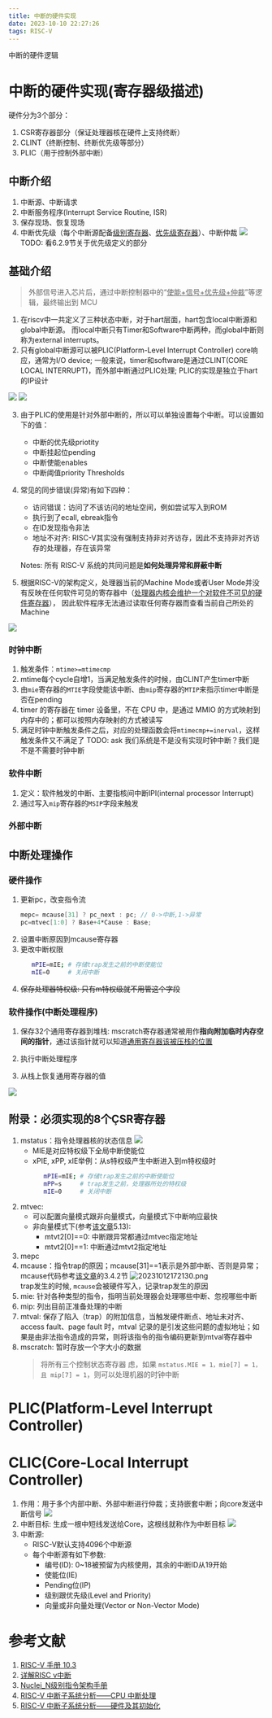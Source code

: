 ```yaml
---
title: 中断的硬件实现
date: 2023-10-10 22:27:26
tags: RISC-V
---
```


中断的硬件逻辑

<!--more-->

# 中断的硬件实现(寄存器级描述)

硬件分为3个部分：

1. CSR寄存器部分（保证处理器核在硬件上支持终断）
2. CLINT（终断控制、终断优先级等部分）
3. PLIC（用于控制外部中断）

## 中断介绍

1. 中断源、中断请求
2. 中断服务程序(Interrupt Service Routine, ISR)
3. 保存现场、恢复现场
4. 中断优先级（每个中断源配备<u>级别寄存器</u>、<u>优先级寄存器</u>）、中断仲裁
   ![](https://s2.loli.net/2023/10/12/i6utj2dS3cnRV5p.png)
   TODO: 看6.2.9节关于优先级定义的部分

## 基础介绍

> 外部信号进入芯片后，通过中断控制器中的“<u>使能+信号+优先级+仲裁</u>”等逻辑，最终输出到 MCU

1. 在riscv中一共定义了三种状态中断，对于hart层面，hart包含local中断源和global中断源。
   而local中断只有Timer和Software中断两种，而global中断则称为external interrupts。
2. 只有global中断源可以被PLIC(Platform-Level Interrupt Controller) core响应，通常为I/O device;
   一般来说，timer和software是通过CLINT(CORE LOCAL INTERRUPT)，而外部中断通过PLIC处理;
   PLIC的实现是独立于hart的IP设计

![](https://file.elecfans.com/web1/M00/EA/AA/o4YBAGB31wiAM9-JAANkBBZmtbA604.png)
![](https://file.elecfans.com/web1/M00/EA/AA/o4YBAGB31wmAJXihAAav1rCEB30049.png)

3. 由于PLIC的使用是针对外部中断的，所以可以单独设置每个中断。可以设置如下的值：

   - 中断的优先级priotity
   - 中断挂起位pending
   - 中断使能enables
   - 中断阈值priority Thresholds

4. 常见的同步错误(异常)有如下四种：

   - 访问错误：访问了不该访问的地址空间，例如尝试写入到ROM
   - 执行到了ecall, ebreak指令
   - 在ID发现指令非法
   - 地址不对齐: RISC-V其实没有强制支持非对齐访存，因此不支持非对齐访存的处理器，存在该异常

   Notes: 所有 RISC-V 系统的共同问题是**如何处理异常和屏蔽中断**

5. 根据RISC-V的架构定义，处理器当前的Machine Mode或者User
   Mode并没有反映在任何软件可见的寄存器中（<u>处理器内核会维护一个对软件不可见的硬件寄存器</u>），
   因此软件程序无法通过读取任何寄存器而查看当前自己所处的Machine

![](https://s2.loli.net/2023/10/12/5AcQGMhEDR8JTNi.png)

### 时钟中断

1. 触发条件：`mtime>=mtimecmp`
2. mtime每个cycle自增1，当满足触发条件的时候，由CLINT产生timer中断
3. 由`mie`寄存器的`MTIE`字段使能该中断、由`mip`寄存器的`MTIP`来指示timer中断是否在pending
4. timer 的寄存器在 timer 设备里，不在 CPU 中，是通过 MMIO 的方式映射到内存中的；都可以按照内存映射的方式被读写
5. 满足时钟中断触发条件之后，对应的处理函数会将`mtimecmp+=inerval`，这样触发条件又不满足了
   TODO: ask 我们系统是不是没有实现时钟中断？我们是不是不需要时钟中断

### 软件中断

1. 定义：软件触发的中断、主要指核间中断IPI(internal processor Interrupt)
2. 通过写入`mip`寄存器的`MSIP`字段来触发

### 外部中断

## 中断处理操作

### 硬件操作

1. 更新pc，改变指令流
   ```verilog
   mepc= mcause[31] ? pc_next : pc; // 0->中断,1->异常
   pc=mtvec[1:0] ? Base+4*Cause : Base;
   ```
2. 设置中断原因到mcause寄存器
3. 更改中断权限
   ```bash
      mPIE=mIE; # 存储trap发生之前的中断使能位
      mIE=0     # 关闭中断
   ```
4. ~~保存处理器特权级: 只有m特权级就不用管这个字段~~

### 软件操作(中断处理程序)

1. 保存32个通用寄存器到堆栈: mscratch寄存器通常被用作**指向附加临时内存空 间的指针**，通过该指针就可以知道<u>通用寄存器该被压栈的位置</u>

2. 执行中断处理程序
3. 从栈上恢复通用寄存器的值

![](https://s2.loli.net/2023/10/11/xJUHts7W16z8BoT.png)

## 附录：必须实现的8个ÇSR寄存器

1. mstatus：指令处理器核的状态信息
   ![](https://img2023.cnblogs.com/blog/1653979/202307/1653979-20230712210012932-1184025042.png)
   - MIE是对应特权级下全局中断使能位
   - xPIE, xPP, xIE举例：从s特权级产生中断进入到m特权级时
     ```bash
        mPIE=mIE; # 存储trap发生之前的中断使能位
        mPP=s     # trap发生之前，处理器所处的特权级
        mIE=0     # 关闭中断
     ```
2. mtvec:
   - 可以配置向量模式跟非向量模式，向量模式下中断响应最快
   - 非向量模式下(参考[该文章](https://www.rvmcu.com/quickstart-show-id-1.html#38)5.13):
     - mtvt2[0]==0: 中断跟异常都通过mtvec指定地址
     - mtvt2[0]==1: 中断通过mtvt2指定地址
3. mepc
4. mcause：指令trap的原因；mcause[31]==1表示是外部中断、否则是异常；
   <!-- ![](https://img2023.cnblogs.com/blog/1653979/202307/1653979-20230712210012313-359133103.png) -->
   mcause代码参考[该文章](https://www.rvmcu.com/quickstart-show-id-1.html#38)的3.4.2节
   ![20231012172130.png](https://s2.loli.net/2023/10/12/1waFnRdjViUW7fx.png)  
   trap发生的时候, `mcause`会被硬件写入，记录trap发生的原因
5. mie: 针对各种类型的指令，指明当前处理器会处理哪些中断、忽视哪些中断
6. mip: 列出目前正准备处理的中断
7. mtval: 保存了陷入（trap）的附加信息，当触发硬件断点、地址未对齐、access fault、page fault 时，mtval 记录的是引发这些问题的虚拟地址；如果是由非法指令造成的异常，则将该指令的指令编码更新到mtval寄存器中
8. mscratch: 暂时存放一个字大小的数据
   > 将所有三个控制状态寄存器 虑，如果 `mstatus.MIE = 1，mie[7] = 1，且 mip[7] = 1`，则可以处理机器的时钟中断

# PLIC(Platform-Level Interrupt Controller)

# CLIC(Core-Local Interrupt Controller)

1. 作用：用于多个内部中断、外部中断进行仲裁；支持嵌套中断；向core发送中断信号
   ![](https://s2.loli.net/2023/10/12/EGjYsOaxdPM9iNqng)
2. 中断目标: 生成一根中短线发送给Core，这根线就称作为中断目标
   ![](https://s2.loli.net/2023/10/12/gBTxzArW12EqlGp.png)
3. 中断源:
    - RISC-V默认支持4096个中断源
    - 每个中断源有如下参数:
        - 编号(ID): 0~18被预留为内核使用，其余的中断ID从19开始
        - 使能位(IE) 
        - Pending位(IP)
        - 级别跟优先级(Level and Priority) 
        - 向量或非向量处理(Vector or Non-Vector Mode)
# 参考文献

1. [RISC-V 手册 10.3](http://riscvbook.com/chinese/RISC-V-Reader-Chinese-v2p1.pdf)
2. [详解RISC v中断](https://www.cnblogs.com/harrypotterjackson/p/17548837.html)
3. [Nuclei_N级别指令架构手册](https://www.rvmcu.com/quickstart-show-id-1.html#38)
4. [RISC-V 中断子系统分析——CPU 中断处理](https://tinylab.org/riscv-irq-analysis-part3-interrupt-handling-cpu/)
5. [RISC-V 中断子系统分析——硬件及其初始化](https://tinylab.org/riscv-irq-analysis/)
